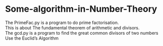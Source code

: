 # Some-algorithm-in-Number-Theory

The PrimeFac.py is a program to do prime factorisation.  
This is about The fundamental theorem of arithmetic and divisors.  
The gcd.py is a program to find the great common divisors of two numbers  
Use the Euclid’s Algorithm
